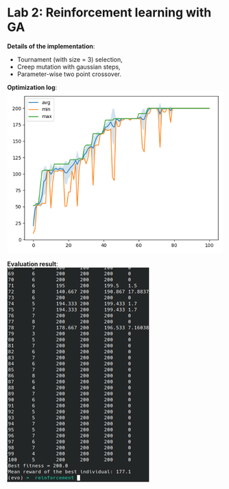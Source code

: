 # Lab 2: Reinforcement learning with GA

**Details of the implementation**:
* Tournament (with size = 3) selection,
* Creep mutation with gaussian steps,
* Parameter-wise two point crossover.

**Optimization log**:  
![Optimization log](log.png)

**Evaluation result**:  
![Evaluation result](eval.png)